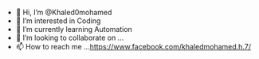 - 👋 Hi, I’m @Khaled0mohamed
- 👀 I’m interested in Coding
- 🌱 I’m currently learning Automation 
- 💞️ I’m looking to collaborate on ...
- 📫 How to reach me ...https://www.facebook.com/khaledmohamed.h.7/

<!---
Khaled0mohamed/Khaled0mohamed is a ✨ special ✨ repository because its `README.md` (this file) appears on your GitHub profile.
You can click the Preview link to take a look at your changes.
--->
